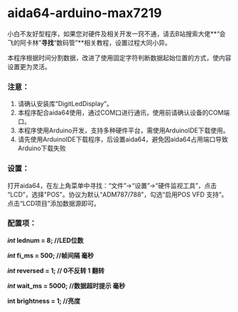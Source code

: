 # aida64-arduino-max7219

小白不友好型程序，如果您对硬件及相关开发一窍不通，请去B站搜索大佬**“会飞的阿卡林”**寻找**“数码管”**相关教程，设置过程大同小异。

本程序根据时间分割数据，改进了使用固定字符判断数据起始位置的方式，使内容设置更为灵活。

### 注意：

1. 请确认安装库“DigitLedDisplay”。
2. 本程序配合aida64使用，通过COM口进行通讯，使用前请确认设备的COM端口。
3. 本程序使用Arduino开发，支持多种硬件平台，需使用ArduinoIDE下载使用。
4. 请先使用ArduinoIDE下载程序，后设置aida64，避免因aida64占用端口导致Arduino下载失败

### 设置：

打开aida64，在左上角菜单中寻找：“文件”→“设置”→“硬件监视工具”，点击 “LCD”，选择"POS"。协议为默认“ADM787/788”，勾选“启用POS VFD 支持”。点击“LCD项目”添加数据源即可。

### 配置项：

***int* lednum = 8; //LED位数**

***int* fi_ms = 500; //帧间隔 毫秒**

***int* reversed = 1; // 0不反转 1 翻转**

***int* wait_ms = 5000; //数据超时提示 毫秒**

**int brightness = 1; //亮度**